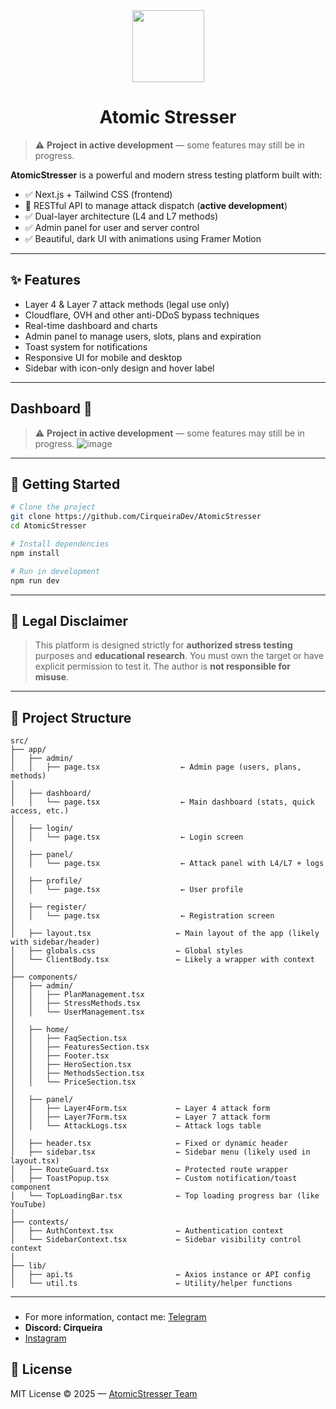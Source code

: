 <div align="center">
  <img width=115 src="https://github.com/user-attachments/assets/4ad8438e-d63f-4d8b-b44b-7001be28b81f" />
  <h1>Atomic Stresser</h1>
</div>

> ⚠️ **Project in active development** — some features may still be in progress.

**AtomicStresser** is a powerful and modern stress testing platform built with:

* ✅ Next.js + Tailwind CSS (frontend)
* 📌 RESTful API to manage attack dispatch (**active development**)
* ✅ Dual-layer architecture (L4 and L7 methods)
* ✅ Admin panel for user and server control
* ✅ Beautiful, dark UI with animations using Framer Motion

---

## ✨ Features

* Layer 4 & Layer 7 attack methods (legal use only)
* Cloudflare, OVH and other anti-DDoS bypass techniques
* Real-time dashboard and charts
* Admin panel to manage users, slots, plans and expiration
* Toast system for notifications
* Responsive UI for mobile and desktop
* Sidebar with icon-only design and hover label

---

## Dashboard 👑
> ⚠️ **Project in active development** — some features may still be in progress.
![image](https://github.com/user-attachments/assets/ff9cae17-2489-4fef-8823-315ff4b1fcd8)

---

## 🚀 Getting Started

```bash
# Clone the project
git clone https://github.com/CirqueiraDev/AtomicStresser
cd AtomicStresser

# Install dependencies
npm install

# Run in development
npm run dev
```

---

## 🧪 Legal Disclaimer

> This platform is designed strictly for **authorized stress testing** purposes and **educational research**. You must own the target or have explicit permission to test it. The author is **not responsible for misuse**.

---

## 📂 Project Structure

```
src/
├── app/
│   ├── admin/
│   │   ├── page.tsx                  ← Admin page (users, plans, methods)
│
│   ├── dashboard/
│   │   └── page.tsx                  ← Main dashboard (stats, quick access, etc.)
│
│   ├── login/
│   │   └── page.tsx                  ← Login screen
│
│   ├── panel/
│   │   └── page.tsx                  ← Attack panel with L4/L7 + logs
│
│   ├── profile/
│   │   └── page.tsx                  ← User profile
│
│   ├── register/
│   │   └── page.tsx                  ← Registration screen
│
│   ├── layout.tsx                   ← Main layout of the app (likely with sidebar/header)
│   ├── globals.css                  ← Global styles
│   └── ClientBody.tsx               ← Likely a wrapper with context
│
├── components/
│   ├── admin/
│   │   ├── PlanManagement.tsx
│   │   ├── StressMethods.tsx
│   │   └── UserManagement.tsx
│
│   ├── home/
│   │   ├── FaqSection.tsx
│   │   ├── FeaturesSection.tsx
│   │   ├── Footer.tsx
│   │   ├── HeroSection.tsx
│   │   ├── MethodsSection.tsx
│   │   └── PriceSection.tsx
│
│   ├── panel/
│   │   ├── Layer4Form.tsx           ← Layer 4 attack form
│   │   ├── Layer7Form.tsx           ← Layer 7 attack form
│   │   └── AttackLogs.tsx           ← Attack logs table
│
│   ├── header.tsx                   ← Fixed or dynamic header
│   ├── sidebar.tsx                  ← Sidebar menu (likely used in layout.tsx)
│   ├── RouteGuard.tsx               ← Protected route wrapper
│   ├── ToastPopup.tsx               ← Custom notification/toast component
│   └── TopLoadingBar.tsx            ← Top loading progress bar (like YouTube)
│
├── contexts/
│   ├── AuthContext.tsx              ← Authentication context
│   └── SidebarContext.tsx           ← Sidebar visibility control context
│
├── lib/
│   ├── api.ts                       ← Axios instance or API config
│   └── util.ts                      ← Utility/helper functions

```

---

###
- For more information, contact me: [Telegram](https://t.me/cirqueiraz)
- **Discord: Cirqueira**
- <a href="https://www.instagram.com/cirqueirax/">Instagram</a>


## 📄 License

MIT License © 2025 — [AtomicStresser Team](#)
